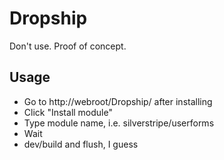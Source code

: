 # Dropship

Don't use. Proof of concept.

## Usage

* Go to http://webroot/Dropship/ after installing
* Click "Install module"
* Type module name, i.e. silverstripe/userforms
* Wait
* dev/build and flush, I guess


